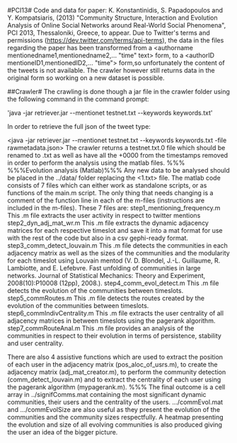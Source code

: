 #PCI13#
Code and data for paper: K. Konstantinidis, S. Papadopoulos and Y. Kompatsiaris, (2013) "Community Structure, Interaction and Evolution Analysis of Online Social Networks around Real-World Social Phenomena", PCI 2013, Thessaloniki, Greece, to appear.
Due to Twitter's terms and permissions (https://dev.twitter.com/terms/api-terms), the data in the files regarding the paper has been transformed from a <authorname mentionedname1,mentionedname2,... "time" text>  form, to a <authorID mentioneID1,mentionedID2,... "time">  form,so unfortunately the content of the tweets is not available. The crawler however still returns data in the original form so working on a new dataset is possible.

##Crawler#
The crawling is done though a jar file in the crawler folder using the following command in the command prompt:

'java -jar retriever.jar --mentionet testnet.txt --keywords keywords.txt'

In order to retrieve the full json of the tweet type:

<java -jar retriever.jar --mentionet testnet.txt --keywords keywords.txt -file rawmetadata.json>
The crawler returns a testnet.txt.0 file which should be renamed to <increasing number>.txt as well as have all the +0000 from the timestamps removed in order to perform the analysis using the matlab files.
%%%
%%%Evolution analysis (Matlab)%%%
Any new data to be analysed should be placed in the ../data/ folder replacing the <1.txt> file.
The matlab code consists of 7 files which can either work as standalone scripts, or as functions of the main.m script. 
The only thing that needs changing is a comment of the function line in each of the m-files (instructions are included in the m-files).
These 7 files are:
step1_mentioning_frequency.m
	This .m file extracts the user activity in respect to twitter mentions
step2_dyn_adj_mat_wr.m
	This .m file extracts the dynamic adjacency matrices for each respective timeslot and save it into a mat format for use with the rest of the code but also in a csv gephi-ready format.
step3_comm_detect_louvain.m
	This .m file detects the communities in each adjacency matrix as well as the sizes of the 	communities and the modularity for each timeslot using Louvain mentod (V. D. Blondel, J.-L. 	Guillaume, R. Lambiotte, and E. Lefebvre. Fast unfolding of communities in large networks. Journal of Statistical Mechanics: Theory and Experiment, 2008(10):P10008 (12pp), 2008.).
step4_comm_evol_detect.m
	This .m file detects the evolution of the communities between timeslots.
step5_commRoutes.m
	This .m file detects the routes created by the evolution of the communities between timeslots.
step6_commIndivCentrality.m
	This .m file extracts the user centrality of all adjacency matrices in between timeslots using the pagerank algorithm.
step7_commRouteAnal.m
	This .m file provides an analysis of the communities in respect to their evolution in terms of 	persistence, stability and user centrality.
	
There are also 4 assistive functions which are used to extract the position of each user in the adjacency matrix (pos_aloc_of_usrs.m), to create the adjacency matrix (adj_mat_creator.m), to perform the community detection (comm_detect_louvain.m) and to extract the centrality of each user using the pagerank algorithm (mypagerank.m).
%%%
The final outcome is a cell array in ../signifComms.mat containing the most significant dynamic communities, their users and the centrality of the users.
.../commEvol.mat and .../commEvolSize are also useful as they present the evolution of the communities and the community sizes respectfully.
A heatmap presenting the evolution and size of all evolving communities is also produced giving the user an idea of the bigger picture.
